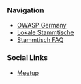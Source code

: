 ### Navigation
* [OWASP Germany](/www-chapter-germany/)
* [Lokale Stammtische](/www-chapter-germany/stammtische/#lokale-stammtische)
* [Stammtisch FAQ](/www-chapter-germany/stammtische/#stammtisch-faq)

### Social Links
* [Meetup](https://www.meetup.com/owasp-heilbronn-chapter/)


